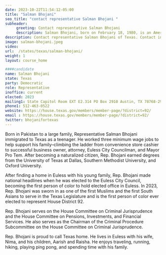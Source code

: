 ```yaml
---
date: 2023-10-22T11:54:12-05:00
title: "Salman Bhojani"
seo_title: "contact representative Salman Bhojani "
subheader:
     greeting: Contact representative Salman Bhojani
     description: Salman Bhojani, born on February 18, 1980, is an American corporate lawyer and politician, formerly serving as a member of the City Council of Euless, Texas.
description: Contact representative Salman Bhojani of Texas. Contact information for Salman Bhojani includes email address, phone number, and mailing address.
image: salman-bhojani.jpeg
video:
url:  /states/texas/salman-bhojani/
weight: 1
layout: course_home

####candidate
name: Salman Bhojani
state: Texas
party: Democratic
role: Representative
inoffice: current
elected: 2023
mailing1: State Capitol Room EXT E2.314 PO Box 2910 Austin, TX 78768-2910
phone1: 512-463-0522
website: https://house.texas.gov/members/member-page/?district=92/
email : https://house.texas.gov/members/member-page/?district=92/
twitter: bhojanifortexas
---
```


Born in Pakistan to a large family, Representative Salman Bhojani immigrated to Texas as a teenager. He worked three minimum wage jobs to help support his family–climbing the ladder from convenience store cashier to successful business owner, attorney, Euless City Councilman, and Mayor Pro Tem. After becoming a naturalized citizen, Rep. Bhojani earned degrees from the University of Texas at Dallas, Southern Methodist University, and Oxford University.

After finding a home in Euless with his young family, Rep. Bhojani made national headlines when he was elected to the Euless City Council, becoming the first person of color to hold elected office in Euless. In 2023, Rep. Bhojani was sworn in as one of the first Muslims and the first South Asians to serve in the Texas Legislature and is the first person of color ever elected to represent House District 92.

Rep. Bhojani serves on the House Committee on Criminal Jurisprudence and the House Committee on Pensions, Investments, and Financial Services. He also serves as the Chairman of the Criminal Procedure Subcommittee on the House Committee on Criminal Jurisprudence.

Rep. Bhojani is proud to call Texas home. He lives in Euless with his wife, Nima, and his children, Aarish and Raisha. He enjoys traveling, running, hiking, playing ping pong, and spending time with his family.
